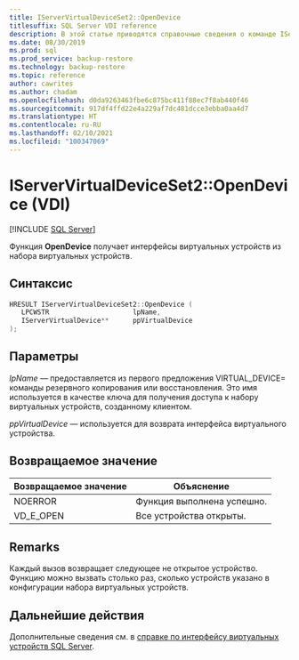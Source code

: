 ```yaml
---
title: IServerVirtualDeviceSet2::OpenDevice
titlesuffix: SQL Server VDI reference
description: В этой статье приводятся справочные сведения о команде IServerVirtualDeviceSet2::OpenDevice.
ms.date: 08/30/2019
ms.prod: sql
ms.prod_service: backup-restore
ms.technology: backup-restore
ms.topic: reference
author: cawrites
ms.author: chadam
ms.openlocfilehash: d0da9263463fbe6c875bc411f88ec7f8ab440f46
ms.sourcegitcommit: 917df4ffd22e4a229af7dc481dcce3ebba0aa4d7
ms.translationtype: HT
ms.contentlocale: ru-RU
ms.lasthandoff: 02/10/2021
ms.locfileid: "100347069"
---
```

# <a name="iservervirtualdeviceset2opendevice-vdi"></a>IServerVirtualDeviceSet2::OpenDevice (VDI)

[!INCLUDE [SQL Server](../../../includes/applies-to-version/sqlserver.md)]

Функция **OpenDevice** получает интерфейсы виртуальных устройств из набора виртуальных устройств.

## <a name="syntax"></a>Синтаксис

```c
HRESULT IServerVirtualDeviceSet2::OpenDevice (
   LPCWSTR                     lpName,
   IServerVirtualDevice**      ppVirtualDevice
);
```

## <a name="parameters"></a>Параметры

*lpName* — предоставляется из первого предложения VIRTUAL_DEVICE= команды резервного копирования или восстановления. Это имя используется в качестве ключа для получения доступа к набору виртуальных устройств, созданному клиентом.

*ppVirtualDevice* — используется для возврата интерфейса виртуального устройства.

## <a name="return-value"></a>Возвращаемое значение

|Возвращаемое значение | Объяснение |
|---|---|
| NOERROR | Функция выполнена успешно. |
| VD_E_OPEN |Все устройства открыты. |

## <a name="remarks"></a>Remarks

Каждый вызов возвращает следующее не открытое устройство. Функцию можно вызвать столько раз, сколько устройств указано в конфигурации набора виртуальных устройств.

## <a name="next-steps"></a>Дальнейшие действия

Дополнительные сведения см. в [справке по интерфейсу виртуальных устройств SQL Server](reference-virtual-device-interface.md).